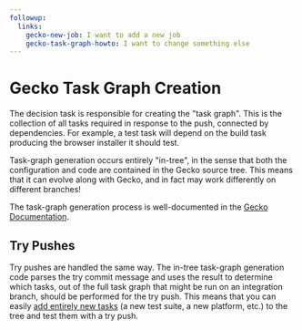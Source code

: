 ```yaml
---
followup:
  links:
    gecko-new-job: I want to add a new job
    gecko-task-graph-howto: I want to change something else
---
```


# Gecko Task Graph Creation

The decision task is responsible for creating the "task graph".
This is the collection of all tasks required in response to the push, connected by dependencies.
For example, a test task will depend on the build task producing the browser installer it should test.

Task-graph generation occurs entirely "in-tree", in the sense that both the configuration and code are contained in the Gecko source tree.
This means that it can evolve along with Gecko, and in fact may work differently on different branches!

The task-graph generation process is well-documented in the [Gecko Documentation](http://gecko.readthedocs.io/en/latest/taskcluster/taskcluster/index.html).

## Try Pushes

Try pushes are handled the same way.
The in-tree task-graph generation code parses the try commit message and uses the result to determine which tasks, out of the full task graph that might be run on an integration branch, should be performed for the try push.
This means that you can easily [add entirely new tasks](gecko-new-job) (a new test suite, a new platform, etc.) to the tree and test them with a try push.
